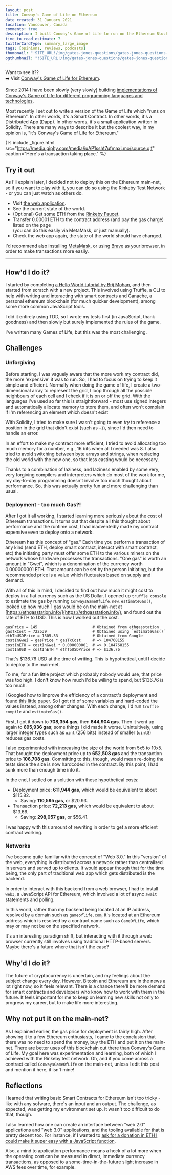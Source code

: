 ```yaml
---
layout: post
title: Conway's Game of Life on Ethereum
date_created: 31 January 2021
location: Vancouver, Canada
comments: true
description: I built Conway's Game of Life to run on the Ethereum Blockchain network, using Solidity - you can use it now!
time_to_read_estimate: 7
twitterCardType: summary_large_image
tags: [opinions, reviews, podcasts]
thumbnail: "!SITE_URL!/img/gates-jones-questions/gates-jones-questions-thumbnail-tw.png"
ogthumbnail: "!SITE_URL!/img/gates-jones-questions/gates-jones-questions-thumbnail-og.png"
---
```


Want to see it??<br>➡️ Visit [Conway's Game of Life for Ethereum](https://conwaysgame.github.io/solidity-ethereum/).

Since 2014 I have been slowly (very slowly) building [implementations of Conway's Game of Life for different programming languages and technologies](https://github.com/conwaysgame/).

Most recently I set out to write a version of the Game of Life which "runs on Ethereum". In other words, it's a Smart Contract. In other words, it's a Distributed App (Dapp). In other words, it's a small application written in Solidity. There are many ways to describe it but the coolest way, in my opinion is, "it's Conway's Game of Life for Ethereum."

{% include _figure.html src="https://media.giphy.com/media/iuAP1ssht7ufmaxLmo/source.gif" caption="Here's a transaction taking place." %}

## Try it out

As I'll explain later, I decided not to deploy this on the Ethereum main-net, so if you want to play with it, you can do so using the Rinkeby Test Network - or you can just watch as others do.

* Visit [the web application](https://conwaysgame.github.io/solidity-ethereum/).
* See the current state of the world.
* (Optional) Get some ETH from the [Rinkeby Faucet](https://faucet.rinkeby.io/).
* Transfer 0.00001 ETH to the contract address (and pay the gas charge) listed on the page<br>(you can do this easily via MetaMask, or just manually).
* Check the web app again, the state of the world should have changed.

I'd recommend also installing [MetaMask](https://chrome.google.com/webstore/detail/metamask/nkbihfbeogaeaoehlefnkodbefgpgknn?hl=en), or using [Brave](https://brave.com/) as your browser, in order to make transactions more easily.

---

## How'd I do it?

I started by completing [a Hello World tutorial by Brij Mohan](https://techbrij.com/hello-world-smart-contract-solidity-ethereum-dapp-part-1), and then started from scratch with a new project. This involved using Truffle, a CLI to help with writing and interacting with smart contracts and Ganache, a personal ethereum blockchain (for much quicker development), among some more common JavaScript tools.

I did it entirely using TDD, so I wrote my tests first (in JavaScript, thank goodness) and then slowly but surely implemented the rules of the game.

I've written many Games of Life, but this was the most challenging.

## Challenges

### Unforgiving

Before starting, I was vaguely aware that the more work my contract did, the more 'expensive' it was to run. So, I had to focus on trying to keep it simple and efficient. Normally when doing the game of life, I create a two-dimensional array to represent the grid, I loop through all the possible neighbours of each cell and I check if it is on or off the grid. With the languages I've used so far this is straightforward - most use signed integers and automatically allocate memory to store them, and often won't complain if I'm referencing an element which doesn't exist

With Solidity, I tried to make sure I wasn't going to even _try_ to reference a position in the grid that didn't exist (such as `-1`), since I'd then need to handle an error.

In an effort to make my contract more efficient, I tried to avoid allocating too much memory for a number, e.g., 16 bits when all I needed was 8. I also tried to avoid switching between byte arrays and strings, when replacing the old world with the new one, so that less casting would be necessary.

Thanks to a combination of laziness, and laziness enabled by some very, very forgiving compilers and interpreters which do most of the work for me, my day-to-day programming doesn't involve too much thought about performance. So, this was actually pretty fun and more challenging than usual.

### Deployment - too much Gas?!

After I got it all working, I started learning more seriously about the cost of Ethereum transactions. It turns out that despite all this thought about performance and the runtime cost, I had inadventedly made my contract expensive even to deploy onto a network.

Ethereum has this concept of "gas." Each time you perform a transaction of any kind (send ETH, deploy smart contract, interact with smart contract, etc) the initiating party must offer some ETH to the various miners on the network whose hardware processes the transactions. "One gas" is worth an amount in "Gwei", which is a denomination of the currency worth 0.000000001 ETH. That amount can be set by the person initiating, but the recommended price is a value which fluctuates based on supply and demand.

With all of this in mind, I decided to find out how much it might cost to deploy in a fiat currency such as the US Dollar. I opened up `truffle console` to estimate the gas by running `ConwaysGameOfLife.new.estimateGas()`, looked up how much 1 gas would be on the main-net at [https://ethgasstation.info/](https://ethgasstation.info/), and found out the rate of ETH to USD. This is how I worked out the cost.


```
gasPrice = 145                        # Obtained from ethgasstation
gasTxCost = 722539                    # Obtained using `estimateGas()`
ethToUSDPrice = 1305.33               # Obtained from Google
costInGwei = gasPrice * gasTxCost     # => 104768155
costInETH = costInGwei * 0.000000001  # => 0.104768155
costInUSD = costInETH * ethToUSDPrice # => $136.76
```

That's $136.76 USD at the time of writing. This is hypothetical, until I decide to deploy to the main-net.

To me, for a fun little project which probably nobody would use, that price was too high. I don't know how much I'd be willing to spend, but $136.76 is too much.

I Googled how to improve the efficiency of a contract's deployment and found [this little paper](http://article.nadiapub.com/IJGDC/vol10_no12/6.pdf). So I got rid of some variables and hard-coded the values instead, among other changes. With each change, I'd run `truffle compile` and `estimateGas()`.

First, I got it down to **708,354 gas**, then **644,904 gas**. Then it went up again to **695,936 gas**; some things I did made it worse. Unintuitively, using larger integer types such as `uint` (256 bits) instead of smaller (`uint8`) reduces gas costs.

I also experimented with increasing the size of the world from 5x5 to 10x5. That brought the deployment price up to **652,508 gas** and the transaction price to **106,708 gas**. Committing to this, though, would mean re-doing the tests since the size is now hardcoded in the contract. By this point, I had sunk more than enough time into it.

In the end, I settled on a solution with these hypothetical costs:

* Deployment price: **611,944 gas**, which would be equivalent to about $115.82.
  * Saving: **110,595 gas**, or $20.93.
* Transaction price: **72,213 gas**, which would be equivalent to about $13.66.
  * Saving: **298,057 gas**, or $56.41.

I was happy with this amount of rewriting in order to get a more efficient contract working.

### Networks

I've become quite familiar with the concept of "Web 3.0." In this "version" of the web, everything is distributed across a network rather than centralised in servers and served up to clients. It would appear though that for the time being, the only part of traditional web app which gets distributed is the backend.

In order to interact with this backend from a web browser, I had to install `web3`, a JavaScript API for Ethereum, which involved a lot of async `await` statements and polling.

In this world, rather than my backend being located at an IP address, resolved by a domain such as `gameoflife.com`, it's located at an Ethereum address which is resolved by a contract name such as `GameOfLife`, which may or may not be on the specified network.

It's an interesting paradigm shift, but interacting with it through a web browser currently still involves using traditional HTTP-based servers. Maybe there's a future where that isn't the case?

## Why'd I do it?

The future of cryptocurrency is uncertain, and my feelings about the subject change every day. However, Bitcoin and Ethereum are in the news a lot right now, so it feels relevant. There is a chance there'll be more demand for smart contracts and developers who know how to work with them in the future. It feels important for me to keep on learning new skills not only to progress my career, but to make life more interesting.

## Why not put it on the main-net?

As I explained earlier, the gas price for deployment is fairly high. After showing it to a few Ethereum enthusiasts, I came to the conclusion that there was no need to spend the money, buy the ETH and put it on the main-net. There are better uses of this blockchain out there than Conway's Game of Life. My goal here was experimentation and learning, both of which I achieved with the Rinkeby test network. Oh, and if you come across a contract called `ConwaysGameOfLife` on the main-net, unless I edit this post and mention it here, it isn't mine!

## Reflections

I learned that writing basic Smart Contracts for Ethereum isn't too tricky - like with any sofware, there's an input and an output. The challenge, as expected, was getting my environment set up. It wasn't too difficult to do that, though.

I also learned how one can create an interface between "web 2.0" applications and "web 3.0" applications, and the tooling available for that is pretty decent too. <span id="sendEthBlock">For instance, if I wanted to <a href="#" class="sendEthButton">ask for a donation in ETH I could make it super easy with a JavaScript function</a>.</span>

Also, a mind to application performance means a heck of a lot more when the operating cost can be measured in direct, immediate currency transactions, as opposed to a some-time-in-the-future slight increase in AWS fees over time, for example.

<script type="text/javascript">
  const sendEthButton = document.querySelector('.sendEthButton');

  if (typeof ethereum === 'undefined') {
    document.getElementById('sendEthBlock').style.display = 'none'
  } else {
    // Sending Ethereum to an address
    sendEthButton.addEventListener('click', e => {
      e.preventDefault()
      if (typeof ethereum === 'undefined') {
        alert('You don\'t have a wallet installed in your browser. Search for Metamask :)')
      } else {
        ethereum.request({ method: 'eth_requestAccounts' }).then(accounts => {
          debugger
          ethereum
            .request({
              method: 'eth_sendTransaction',
              params: [
                {
                  from: accounts[0],
                  to: '0x860c8513dE758223C59D7dFc544298b4Bf059288',
                  value: '0x5af3107a4000',
                  gasPrice: '0x09184e72a000',
                  gas: '0x2710',
                },
              ],
            })
            .then((txHash) => console.log(txHash))
            .catch((error) => console.error);
        });
      }
    });
  }
</script>

